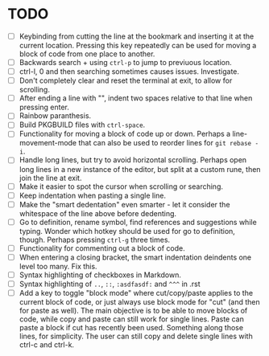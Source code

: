 # TODO

- [ ] Keybinding from cutting the line at the bookmark and inserting it at the current location.
      Pressing this key repeatedly can be used for moving a block of code from one place to another.
- [ ] Backwards search + using `ctrl-p` to jump to previuous location.
- [ ] ctrl-l, 0 and then searching sometimes causes issues. Investigate.
- [ ] Don't completely clear and reset the terminal at exit, to allow for scrolling.
- [ ] After ending a line with "\", indent two spaces relative to that line when pressing enter.
- [ ] Rainbow paranthesis.
- [ ] Build PKGBUILD files with `ctrl-space`.
- [ ] Functionality for moving a block of code up or down. Perhaps a line-movement-mode that can also be used to reorder lines for `git rebase -i`.
- [ ] Handle long lines, but try to avoid horizontal scrolling. Perhaps open long lines in a new instance of the editor, but split at a custom rune, then join the line at exit.
- [ ] Make it easier to spot the cursor when scrolling or searching.
- [ ] Keep indentation when pasting a single line.
- [ ] Make the "smart dedentation" even smarter - let it consider the whitespace of the line above before dedenting.
- [ ] Go to definition, rename symbol, find references and suggestions while typing. Wonder which hotkey should be used for go to definition, though.
      Perhaps pressing `ctrl-g` three times.
- [ ] Functionality for commenting out a block of code.
- [ ] When entering a closing bracket, the smart indentation deindents one level too many. Fix this.
- [ ] Syntax highlighting of checkboxes in Markdown.
- [ ] Syntax highlighting of `..`, `::`, `:asdfasdf:` and `^^^` in .rst
- [ ] Add a key to toggle "block mode" where cut/copy/paste applies to the current block of code, or just always use block mode for "cut" (and then for paste as well). The main objective is to be able to move blocks of code, while copy and paste can still work for single lines. Paste can paste a block if cut has recently been used. Something along those lines, for simplicity. The user can still copy and delete single lines with ctrl-c and ctrl-k.
